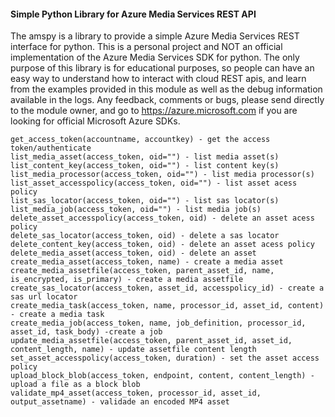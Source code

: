 #### Simple Python Library for Azure Media Services REST API
The amspy is a library to provide a simple Azure Media Services REST interface for python. This is a personal project and NOT an official implementation of the Azure Media Services SDK for python. The only purpose of this library is for educational purposes, so people can have an easy way to understand how to interact with cloud REST apis, and learn from the examples provided in this module as well as the debug information available in the logs. Any feedback, comments or bugs, please send directly to the module owner, and go to https://azure.microsoft.com if you are looking for official Microsoft Azure SDKs.

```
get_access_token(accountname, accountkey) - get the access token/authenticate
list_media_asset(access_token, oid="") - list media asset(s)
list_content_key(access_token, oid="") - list content key(s)
list_media_processor(access_token, oid="") - list media processor(s)
list_asset_accesspolicy(access_token, oid="") - list asset acess policy
list_sas_locator(access_token, oid="") - list sas locator(s)
list_media_job(access_token, oid="") - list media job(s)
delete_asset_accesspolicy(access_token, oid) - delete an asset acess policy
delete_sas_locator(access_token, oid) - delete a sas locator
delete_content_key(access_token, oid) - delete an asset acess policy
delete_media_asset(access_token, oid) - delete an asset
create_media_asset(access_token, name) - create a media asset
create_media_assetfile(access_token, parent_asset_id, name, is_encrypted, is_primary) - create a media assetfile
create_sas_locator(access_token, asset_id, accesspolicy_id) - create a sas url locator
create_media_task(access_token, name, processor_id, asset_id, content) - create a media task
create_media_job(access_token, name, job_definition, processor_id, asset_id, task_body) -create a job
update_media_assetfile(access_token, parent_asset_id, asset_id, content_length, name) - update assetfile content length
set_asset_accesspolicy(access_token, duration) - set the asset access policy
upload_block_blob(access_token, endpoint, content, content_length) - upload a file as a block blob
validate_mp4_asset(access_token, processor_id, asset_id, output_assetname) - validade an encoded MP4 asset
```
